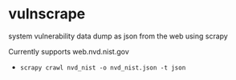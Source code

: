 vulnscrape
==========

system vulnerability data dump as json from the web using scrapy

Currently supports web.nvd.nist.gov


* ```scrapy crawl nvd_nist -o nvd_nist.json -t json```
